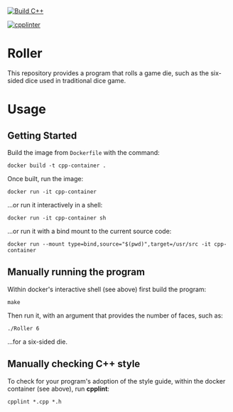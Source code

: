 [![Build C++](https://github.com/DevangRaval1/Roller/actions/workflows/Build%20C++.yml/badge.svg)](https://github.com/DevangRaval1/Roller/actions/workflows/Build%20C++.yml)

[![cpplinter](https://github.com/DevangRaval1/Roller/actions/workflows/cpplinter.yml/badge.svg)](https://github.com/DevangRaval1/Roller/actions/workflows/cpplinter.yml)

# Roller

This repository provides a program that rolls a game die, such as the
six-sided dice used in traditional dice game.

# Usage

## Getting Started

Build the image from `Dockerfile` with the command:

`docker build -t cpp-container .`

Once built, run the image:

`docker run -it cpp-container`

...or run it interactively in a shell:

`docker run -it cpp-container sh`

...or run it with a bind mount to the current source code:

`docker run --mount type=bind,source="$(pwd)",target=/usr/src -it cpp-container`

## Manually running the program

Within docker's interactive shell (see above) first build the program:

`make`

Then run it, with an argument that provides the number of faces, such as:

`./Roller 6`

...for a six-sided die.

## Manually checking C++ style

To check for your program's adoption of the style guide, within the docker
container (see above), run **cpplint**:

`cpplint *.cpp *.h`
